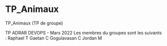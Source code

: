 # TP_Animaux
TP_Animaux (TP de groupe)

TP ADRAR DEVOPS - Mars 2022
Les membres du groupes sont les suivants :
Raphael T
Gaetan C
Gogulavasan C
Jordan M
